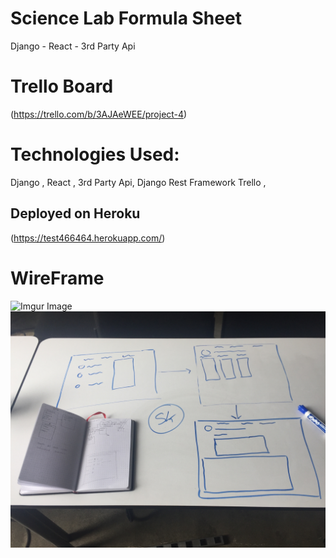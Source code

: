# Science Lab Formula Sheet  
Django - React - 3rd Party Api

# Trello Board 
(https://trello.com/b/3AJAeWEE/project-4)



# Technologies Used: 
Django , React , 3rd Party Api, Django Rest Framework
Trello , 


## Deployed  on Heroku
(https://test466464.herokuapp.com/)

# WireFrame
![Imgur Image](https://imgur.com/a/BcWS71F)
![alttext](IMG_1389.JPG)